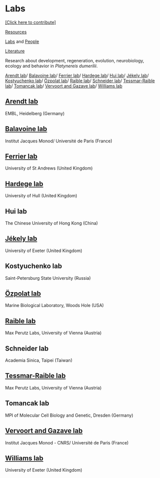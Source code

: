 # Labs

[[Click here to contribute]](https://github.com/platynereis/platynereis.github.io/issues/new)


[Resources](resources.md)

[Labs](labs.md) and [People](people.md)

[Literature](literature.md)



Research about development, regeneration, evolution, neurobiology, ecology and behavior in *Platynereis dumerilii*.

[Arendt lab](#arendt-lab)/ [Balavoine lab](#balavoine-lab)/ [Ferrier lab](#ferrier-lab)/ [Hardege lab](#hardege-lab)/ [Hui lab](#hui-lab)/ [Jékely lab](#jékely-lab)/ [Kostyuchenko lab](#kostyuchenko-lab)/ [Özpolat lab](#özpolat-lab)/ [Raible lab](#raible-lab)/ [Schneider lab](#schneider-lab)/ [Tessmar-Raible lab](#tessmar-raible-lab)/ [Tomancak lab](#tomancak-lab)/ [Vervoort and Gazave lab](#vervoort-and-gazave-lab)/ [Williams lab](#williams-lab)


## [Arendt lab](https://www.embl.de/research/units/dev_biology/arendt/)
EMBL, Heidelberg (Germany)


## [Balavoine lab](https://www.ijm.fr/en/103/research-groups/metazoaires.htm)
Institut Jacques Monod/ Université de Paris (France)


## [Ferrier lab](https://risweb.st-andrews.ac.uk/portal/en/persons/david-ellard-keith-ferrier(9d113045-bca1-49ef-8315-05b2d8425d14).html)
University of St Andrews (United Kingdom)


## [Hardege lab](https://www.hull.ac.uk/staff-directory/jorg-hardege)
University of Hull (United Kingdom)


## Hui lab
The Chinese University of Hong Kong (China)


## [Jékely lab](https://biosciences.exeter.ac.uk/staff/profile/index.php?web_id=Gaspar_Jekely)
University of Exeter (United Kingdom)


## Kostyuchenko lab
Saint-Petersburg State University (Russia)


## [Özpolat lab](https://www.mbl.edu/bell/current-faculty/duygu-ozpolat/)
Marine Biological Laboratory, Woods Hole (USA)


## [Raible lab](https://www.maxperutzlabs.ac.at/research/research-groups/raible)
Max Perutz Labs, University of Vienna (Austria)


## Schneider lab
Academia Sinica, Taipei (Taiwan)


## [Tessmar-Raible lab](https://www.maxperutzlabs.ac.at/research/research-groups/tessmar)
Max Perutz Labs, University of Vienna (Austria)


## Tomancak lab
MPI of Molecular Cell Biology and Genetic, Dresden (Germany)


## [Vervoort and Gazave lab](https://www.ijm.fr/en/895/research-groups/stem-cells-development-and-evolution.htm)
Institut Jacques Monod - CNRS/ Université de Paris (France)


## [Williams lab](https://biosciences.exeter.ac.uk/staff/profile/index.php?web_id=Elizabeth_Williams)
University of Exeter (United Kingdom)


